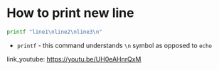# How to print new line

```bash
printf "line1\nline2\nline3\n"
```

- `printf` - this command understands ```\n``` symbol as opposed to ```echo```


link_youtube: https://youtu.be/UH0eAHnrQxM
